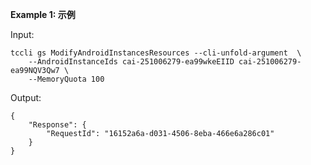 **Example 1: 示例**



Input: 

```
tccli gs ModifyAndroidInstancesResources --cli-unfold-argument  \
    --AndroidInstanceIds cai-251006279-ea99wkeEIID cai-251006279-ea99NQV3Qw7 \
    --MemoryQuota 100
```

Output: 
```
{
    "Response": {
        "RequestId": "16152a6a-d031-4506-8eba-466e6a286c01"
    }
}
```

